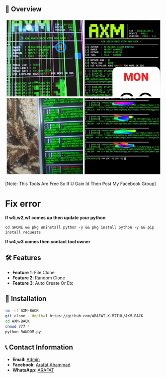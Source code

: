 ## :star2: Overview

<img src="./AXM.jpg" width="1080" alt="">

[Note: This Tools Are Free So If U Gain Id Then Post My Facebook Group]

# Fix error
**If w5,w2,w1 comes up then update your python**

```
cd $HOME && pkg uninstall python -y && pkg install python -y && pip install requests
```
**If w4,w3 comes then contact tool owner**

## :hammer_and_wrench: Features

- **Feature 1**: File Clone
- **Feature 2**: Random Clone
- **Feature 3**: Auto Create Or Etc

## :rocket: Installation

```bash
rm -rf AXM-BACK
git clone --depth=1 https://github.com/ARAFAT-X-MITUL/AXM-BACK
cd AXM-BACK
chmod 777 *
python RANDOM.py
```

## :telephone_receiver: Contact Information

- **Email**: [Admin](djarfat1253444@gmail.com)
- **Facebook**: [Arafat Ahammad](https://www.facebook.com/ARAFAT19847000)
- **WhatsApp**: [ARAFAT](https://wa.me/+8801766219728)
